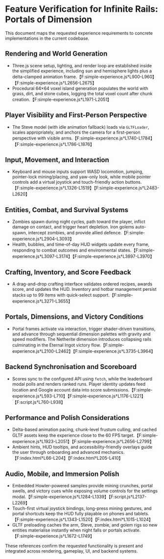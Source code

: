 # Feature Verification for Infinite Rails: Portals of Dimension

This document maps the requested experience requirements to concrete implementations in the current codebase.

## Rendering and World Generation
- Three.js scene setup, lighting, and render loop are established inside the simplified experience, including sun and hemisphere lights plus a delta-clamped animation frame.【F:simple-experience.js†L900-L960】【F:simple-experience.js†L2656-L2675】
- Procedural 64×64 voxel island generation populates the world with grass, dirt, and stone cubes, logging the total voxel count after chunk creation.【F:simple-experience.js†L1971-L2051】

## Player Visibility and First-Person Perspective
- The Steve model (with idle animation fallback) loads via `GLTFLoader`, scales appropriately, and anchors the camera for a first-person perspective with visible arms.【F:simple-experience.js†L1740-L1784】【F:simple-experience.js†L1786-L1876】

## Input, Movement, and Interaction
- Keyboard and mouse inputs support WASD locomotion, jumping, pointer-lock mining/placing, and yaw-only look, while mobile pointer controls add a virtual joystick and touch-friendly action buttons.【F:simple-experience.js†L1326-L1519】【F:simple-experience.js†L2483-L2620】

## Entities, Combat, and Survival Systems
- Zombies spawn during night cycles, path toward the player, inflict damage on contact, and trigger heart depletion. Iron golems auto-spawn, intercept zombies, and provide allied defence.【F:simple-experience.js†L2904-L3093】
- Health, bubbles, and time-of-day HUD widgets update every frame, responding to combat outcomes and environmental states.【F:simple-experience.js†L3097-L3174】【F:simple-experience.js†L3897-L3970】

## Crafting, Inventory, and Score Feedback
- A drag-and-drop crafting interface validates ordered recipes, awards score, and updates the HUD. Inventory and hotbar management persist stacks up to 99 items with quick-select support.【F:simple-experience.js†L3271-L3655】

## Portals, Dimensions, and Victory Conditions
- Portal frames activate via interaction, trigger shader-driven transitions, and advance through sequential dimension palettes with gravity and speed modifiers. The Netherite dimension introduces collapsing rails culminating in the Eternal Ingot victory flow.【F:simple-experience.js†L2100-L2462】【F:simple-experience.js†L3735-L3964】

## Backend Synchronisation and Scoreboard
- Scores sync to the configured API using `fetch`, while the leaderboard modal polls and renders ranked runs. Player identity updates feed location and Google account data into score submissions.【F:simple-experience.js†L593-L710】【F:simple-experience.js†L1176-L1221】【F:script.js†L760-L938】

## Performance and Polish Considerations
- Delta-based animation pacing, chunk-level frustum culling, and cached GLTF assets keep the experience close to the 60 FPS target.【F:simple-experience.js†L1923-L2051】【F:simple-experience.js†L2656-L2799】
- Ambient hints, HUD tooltips, and accessibility-friendly overlays guide the user through onboarding and advanced mechanics.【F:index.html†L66-L204】【F:index.html†L205-L410】

## Audio, Mobile, and Immersion Polish
- Embedded Howler-powered samples provide mining crunches, portal swells, and victory cues while exposing volume controls for the settings modal.【F:simple-experience.js†L1284-L1339】【F:script.js†L2137-L2269】
- Touch-first virtual joystick bindings, long-press mining gestures, and portal shortcuts keep the HUD fully playable on phones and tablets.【F:simple-experience.js†L1343-L1520】【F:index.html†L1015-L1024】
- GLTF preloading caches the arm, Steve, zombie, and golem rigs so new entities materialise instantly when night falls or portals activate.【F:simple-experience.js†L1672-L1749】

These references confirm the requested functionality is present and integrated across rendering, gameplay, UI, and backend systems.
